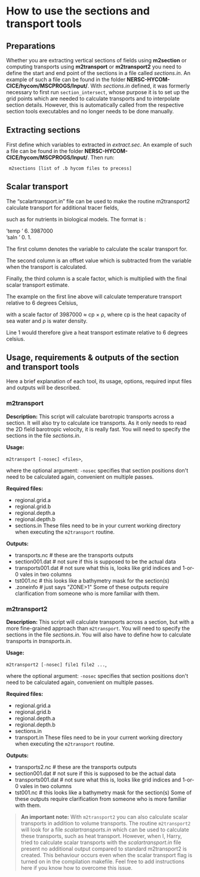 # How to use the sections and transport tools

## Preparations
Whether you are extracting vertical sections of fields using **m2section** or computing transports using **m2transport** or **m2transport2** you need to define the start and end point of the sections in a file called *sections.in*. An example of such a file can be found in the folder **NERSC-HYCOM-CICE/hycom/MSCPROGS/Input/**. With *sections.in* defined, it was formerly necessary to first run `section_intersect`, whose purpose it is to set up the grid points which are needed to calculate transports and to interpolate section details. However, this is automatically called from the respective section tools executables and no longer needs to be done manually.

## Extracting sections
First define which variables to extracted in *extract.sec*.  An example of such a file can be found in the folder **NERSC-HYCOM-CICE/hycom/MSCPROGS/Input/**. Then run: 

`  m2sections [list of .b hycom files to precess] `

## Scalar transport

The “scalartransport.in” file can be used to make the routine m2transport2 calculate transport for additional tracer fields,

such as for nutrients in biological models. The format is :

’temp ’ 6. 3987000  
’saln ’ 0. 1.

The first column denotes the variable to calculate the scalar transport for.

The second column is an offset value which is subtracted from the variable when the transport is calculated.

Finally, the third column is a scale factor, which is multiplied with the final scalar transport estimate.

The example on the first line above will calculate temperature transport relative to 6 degrees Celsius,

with a scale factor of 3987000 ≈ cp × ρ, where cp is the heat capacity of sea water and ρ is water density.

Line 1 would therefore give a heat transport estimate relative to 6 degrees celsius.

## Usage, requirements & outputs of the section and transport tools
Here a brief explanation of each tool, its usage, options, required input files and outputs will be described.

### m2transport
**Description:**
   This script will calculate barotropic transports across a section. It will also try to calculate ice transports. As it only needs to read the 2D field barotropic velocity, it is really fast. You will need to specify the sections in the file *sections.in*.

**Usage:**

`m2transport [-nosec] <files>`,

   where the optional argument:
   `-nosec`    specifies that section positions don't need to be calculated again, convenient on multiple passes.

**Required files:**
- regional.grid.a
- regional.grid.b
- regional.depth.a
- regional.depth.b
- sections.in
   These files need to be in your current working directory when executing the `m2transport` routine.

**Outputs:**
- transports.nc       # these are the transports outputs
- section001.dat      # not sure if this is supposed to be the actual data
- transports001.dat   # not sure what this is, looks like grid indices and 1-or-0 vales in two columns
- tst001.nc           # this looks like a bathymetry mask for the section(s)
- .zoneinfo           # just says "ZONE>1"
   Some of these outputs require clarification from someone who is more familiar with them.

### m2transport2
**Description:**
   This script will calculate transports across a section, but with a more fine-grained approach than `m2transport`. You will need to specify the sections in the file *sections.in*. You will also have to define how to calculate transports in *transports.in*.

**Usage:**

`m2transport2 [-nosec] file1 file2 ...`,

   where the optional argument:
   `-nosec`    specifies that section positions don't need to be calculated again, convenient on multiple passes.

**Required files:**
- regional.grid.a
- regional.grid.b
- regional.depth.a
- regional.depth.b
- sections.in
- transport.in
   These files need to be in your current working directory when executing the `m2transport` routine.

**Outputs:**
- transports2.nc      # these are the transports outputs
- section001.dat      # not sure if this is supposed to be the actual data
- transports001.dat   # not sure what this is, looks like grid indices and 1-or-0 vales in two columns
- tst001.nc           # this looks like a bathymetry mask for the section(s)
   Some of these outputs require clarification from someone who is more familiar with them.

> **An important note:**
> With `m2transport2` you can also calculate scalar transports in addition to volume transports. The routine `m2transport2` will look for a file *scalartransports.in* which can be used to calculate these transports, such as heat transport. However, when I, Harry, tried to calculate scalar transports with the *scalartransport.in* file present no additional output compared to standard m2transport2 is created. This behaviour occurs even when the scalar transport flag is turned on in the compilation makefile. Feel free to add instructions here if you know how to overcome this issue.

